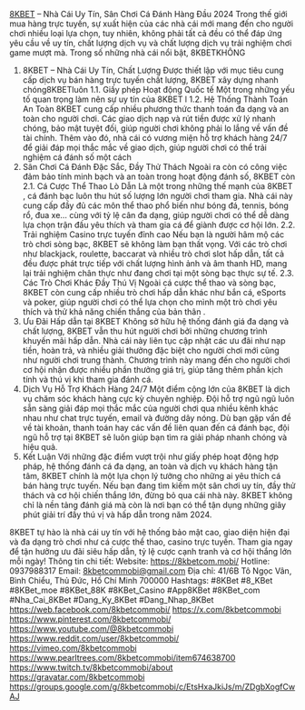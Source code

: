 [8KBET](https://8kbetcom.mobi/) – Nhà Cái Uy Tín, Sân Chơi Cá Đánh Hàng Đầu 2024
Trong thế giới mua hàng trực tuyến, sự xuất hiện của các nhà cái mới mang đến cho người chơi nhiều loại lựa chọn, tuy nhiên, không phải tất cả đều có thể đáp ứng yêu cầu về uy tín, chất lượng dịch vụ và chất lượng dịch vụ trải nghiệm chơi game mượt mà. Trong số những nhà cái nổi bật, 8KBETKHÔNG
1. 8KBET – Nhà Cái Uy Tín, Chất Lượng
Được thiết lập với mục tiêu cung cấp dịch vụ bán hàng trực tuyến chất lượng, 8KBET xây dựng nhanh chóng8KBETluôn
1.1. Giấy phép Hoạt động Quốc tế
Một trong những yếu tố quan trọng làm nên sự uy tín của 8KBET l
1.2. Hệ Thống Thành Toán An Toàn
8KBET cung cấp nhiều phương thức thanh toán đa dạng và an toàn cho người chơi. Các giao dịch nạp và rút tiền được xử lý nhanh chóng, bảo mật tuyệt đối, giúp người chơi không phải lo lắng về vấn đề tài chính. Thêm vào đó, nhà cái có vương miện hỗ trợ khách hàng 24/7 để giải đáp mọi thắc mắc về giao dịch, giúp người chơi có thể trải nghiệm cá đánh số một cách
2. Sân Chơi Cá Đánh Đặc Sắc, Đầy Thử Thách
Ngoài ra còn có công việc đảm bảo tính minh bạch và an toàn trong hoạt động đánh số, 8KBET còn
2.1. Cá Cược Thể Thao Lò Dẫn
Là một trong những thế mạnh của 8KBET , cá đánh bạc luôn thu hút số lượng lớn người chơi tham gia. Nhà cái này cung cấp đầy đủ các môn thể thao phổ biến như bóng đá, tennis, bóng rổ, đua xe… cùng với tỷ lệ cân đa dạng, giúp người chơi có thể dễ dàng lựa chọn trận đấu yêu thích và tham gia cá để giành được cơ hội lớn.
2.2. Trải nghiệm Casino trực tuyến đỉnh cao
Nếu bạn là người hâm mộ các trò chơi sòng bạc, 8KBET sẽ không làm bạn thất vọng. Với các trò chơi như blackjack, roulette, baccarat và nhiều trò chơi slot hấp dẫn, tất cả đều được phát trực tiếp với chất lượng hình ảnh và âm thanh HD, mang lại trải nghiệm chân thực như đang chơi tại một sòng bạc thực sự tế.
2.3. Các Trò Chơi Khác Đầy Thú Vị
Ngoài cá cược thể thao và sòng bạc, 8KBET còn cung cấp nhiều trò chơi hấp dẫn khác như bắn cá, eSports và poker, giúp người chơi có thể lựa chọn cho mình một trò chơi yêu thích và thử khả năng chiến thắng của bản thân .
3. Ưu Đãi Hấp dẫn tại 8KBET
Không sở hữu hệ thống đánh giá đa dạng và chất lượng, 8KBET vẫn thu hút người chơi bởi những chương trình khuyến mãi hấp dẫn. Nhà cái này liên tục cập nhật các ưu đãi như nạp tiền, hoàn trả, và nhiều giải thưởng đặc biệt cho người chơi mới cũng như người chơi trung thành. Chương trình này mang đến cho người chơi cơ hội nhận được nhiều phần thưởng giá trị, giúp tăng thêm phần kịch tính và thú vị khi tham gia đánh cá.
4. Dịch Vụ Hỗ Trợ Khách Hàng 24/7
Một điểm cộng lớn của 8KBET là dịch vụ chăm sóc khách hàng cực kỳ chuyên nghiệp. Đội hỗ trợ ngũ ngũ luôn sẵn sàng giải đáp mọi thắc mắc của người chơi qua nhiều kênh khác nhau như chat trực tuyến, email và đường dây nóng. Dù bạn gặp vấn đề về tài khoản, thanh toán hay các vấn đề liên quan đến cá đánh bạc, đội ngũ hỗ trợ tại 8KBET sẽ luôn giúp bạn tìm ra giải pháp nhanh chóng và hiệu quả.
5. Kết Luận
Với những đặc điểm vượt trội như giấy phép hoạt động hợp pháp, hệ thống đánh cá đa dạng, an toàn và dịch vụ khách hàng tận tâm, 8KBET chính là một lựa chọn lý tưởng cho những ai yêu thích cá bán hàng trực tuyến. Nếu bạn đang tìm kiếm một sân chơi uy tín, đầy thử thách và cơ hội chiến thắng lớn, đừng bỏ qua cái nhà này. 8KBET không chỉ là nền tảng đánh giá mà còn là nơi bạn có thể tận dụng những giây phút giải trí đầy thú vị và hấp dẫn trong năm 2024.

8KBET tự hào là nhà cái uy tín với hệ thống bảo mật cao, giao diện hiện đại và đa dạng trò chơi như cá cược thể thao, casino trực tuyến. Tham gia ngay để tận hưởng ưu đãi siêu hấp dẫn, tỷ lệ cược cạnh tranh và cơ hội thắng lớn mỗi ngày!
Thông tin chi tiết:
Website: https://8kbetcom.mobi/
Hotline: 0937988317
Email: 8kbetcommobi@gmail.com
Địa chỉ: 41/6B Tô Ngọc Vân, Bình Chiểu, Thủ Đức, Hồ Chí Minh 700000
Hashtags: #8KBet #8_KBet #8KBet_moe #8KBet_88K #8KBet_Casino #App8KBet #8KBet_com #Nha_Cai_8KBet #Dang_Ky_8KBet #Dang_Nhap_8KBet
https://web.facebook.com/8kbetcommobi/
https://x.com/8kbetcommobi
https://www.pinterest.com/8kbetcommobi/
https://www.youtube.com/@8kbetcommobi
https://www.reddit.com/user/8kbetcommobi/
https://vimeo.com/8kbetcommobi
https://www.pearltrees.com/8kbetcommobi/item674638700
https://www.twitch.tv/8kbetcommobi/about
https://gravatar.com/8kbetcommobi
https://groups.google.com/g/8kbetcommobi/c/EtsHxaJkiJs/m/ZDgbXogfCwAJ
